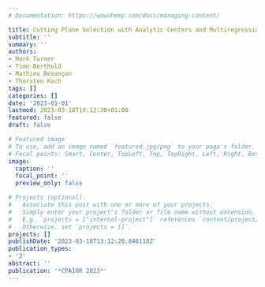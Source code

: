 ```yaml
---
# Documentation: https://wowchemy.com/docs/managing-content/

title: Cutting Plane Selection with Analytic Centers and Multiregression
subtitle: ''
summary: ''
authors:
- Mark Turner
- Timo Berthold
- Mathieu Besançon
- Thorsten Koch
tags: []
categories: []
date: '2023-01-01'
lastmod: 2023-03-18T14:12:30+01:00
featured: false
draft: false

# Featured image
# To use, add an image named `featured.jpg/png` to your page's folder.
# Focal points: Smart, Center, TopLeft, Top, TopRight, Left, Right, BottomLeft, Bottom, BottomRight.
image:
  caption: ''
  focal_point: ''
  preview_only: false

# Projects (optional).
#   Associate this post with one or more of your projects.
#   Simply enter your project's folder or file name without extension.
#   E.g. `projects = ["internal-project"]` references `content/project/deep-learning/index.md`.
#   Otherwise, set `projects = []`.
projects: []
publishDate: '2023-03-18T13:12:28.846118Z'
publication_types:
- '2'
abstract: ''
publication: '*CPAIOR 2023*'
---
```

